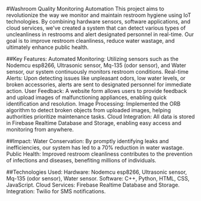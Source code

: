 #Washroom Quality Monitoring Automation
This project aims to revolutionize the way we monitor and maintain restroom hygiene using IoT technologies. By combining hardware sensors, software applications, and cloud services, we've created a system that can detect various types of uncleanliness in restrooms and alert designated personnel in real-time. Our goal is to improve restroom cleanliness, reduce water wastage, and ultimately enhance public health.

##Key Features:
Automated Monitoring: Utilizing sensors such as the Nodemcu esp8266, Ultrasonic sensor, Mq-135 (odor sensor), and Water sensor, our system continuously monitors restroom conditions.
Real-time Alerts: Upon detecting issues like unpleasant odors, low water levels, or broken accessories, alerts are sent to designated personnel for immediate action.
User Feedback: A website form allows users to provide feedback and upload images of malfunctioning appliances, enabling quick identification and resolution.
Image Processing: Implemented the ORB algorithm to detect broken objects from uploaded images, helping authorities prioritize maintenance tasks.
Cloud Integration: All data is stored in Firebase Realtime Database and Storage, enabling easy access and monitoring from anywhere.

##Impact:
Water Conservation: By promptly identifying leaks and inefficiencies, our system has led to a 70% reduction in water wastage.
Public Health: Improved restroom cleanliness contributes to the prevention of infections and diseases, benefiting millions of individuals.

##Technologies Used:
Hardware: Nodemcu esp8266, Ultrasonic sensor, Mq-135 (odor sensor), Water sensor.
Software: C++, Python, HTML, CSS, JavaScript.
Cloud Services: Firebase Realtime Database and Storage.
Integration: Twilio for SMS notifications.
